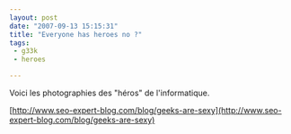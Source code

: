 ```yaml
---
layout: post
date: "2007-09-13 15:15:31"
title: "Everyone has heroes no ?"
tags:
 - g33k
 - heroes

---
```




Voici les photographies des "héros" de l'informatique.

[http://www.seo-expert-blog.com/blog/geeks-are-sexy](http://www.seo-expert-blog.com/blog/geeks-are-sexy)
